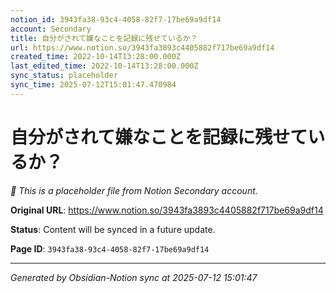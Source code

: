 ```yaml
---
notion_id: 3943fa38-93c4-4058-82f7-17be69a9df14
account: Secondary
title: 自分がされて嫌なことを記録に残せているか？
url: https://www.notion.so/3943fa3893c4405882f717be69a9df14
created_time: 2022-10-14T13:28:00.000Z
last_edited_time: 2022-10-14T13:28:00.000Z
sync_status: placeholder
sync_time: 2025-07-12T15:01:47.470984
---
```


# 自分がされて嫌なことを記録に残せているか？

*🔄 This is a placeholder file from Notion Secondary account.*

**Original URL**: https://www.notion.so/3943fa3893c4405882f717be69a9df14

**Status**: Content will be synced in a future update.

**Page ID**: `3943fa38-93c4-4058-82f7-17be69a9df14`

---

*Generated by Obsidian-Notion sync at 2025-07-12 15:01:47*
